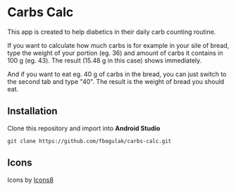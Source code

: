 # Carbs Calc

This app is created to help diabetics in their daily carb counting routine.

If you want to calculate how much carbs is for example in your sile of bread, type the weight of your portion (eg. 36) and amount of carbs it contains in 100 g (eg. 43). The result (15.48 g in this case) shows immediately.

And if you want to eat eg. 40 g of carbs in the bread, you can just switch to the second tab and type "40". The result is the weight of bread you should eat.

## Installation 

Clone this repository and import into **Android Studio**
```
git clone https://github.com/fbogulak/carbs-calc.git
```

## Icons
Icons by [Icons8](https://icons8.com)
